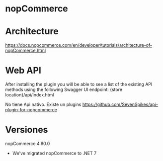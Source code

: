 # nopCommerce


# Architecture 

https://docs.nopcommerce.com/en/developer/tutorials/architecture-of-nopCommerce.html

# Web API 

After installing the plugin you will be able to see a list of the existing API methods using the following Swagger UI endpoint: {store location}/api/index.html


No tiene Api nativo.
Existe un plugins
https://github.com/SevenSpikes/api-plugin-for-nopcommerce

# Versiones

nopCommerce 4.60.0
- We've migrated nopCommerce to .NET 7